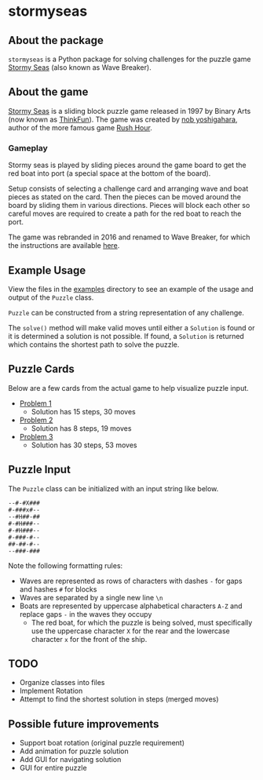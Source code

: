 # stormyseas

## About the package
`stormyseas` is a Python package for solving challenges for the puzzle game [Stormy Seas](http://www.geekyhobbies.com/stormy-seas-seafaring-puzzle-game-review-puzzled/) (also known as Wave Breaker).

## About the game
[Stormy Seas](http://www.geekyhobbies.com/stormy-seas-seafaring-puzzle-game-review-puzzled/) is a sliding block puzzle game released in 1997 by Binary Arts (now known as [ThinkFun](https://en.wikipedia.org/wiki/ThinkFun)). The game was created by [nob yoshigahara](https://en.wikipedia.org/wiki/Nob_Yoshigahara), author of the more famous game [Rush Hour](https://en.wikipedia.org/wiki/Rush_Hour_(puzzle)).

### Gameplay
Stormy seas is played by sliding pieces around the game board to get the red boat into port (a special space at the bottom of the board).

Setup consists of selecting a challenge card and arranging wave and boat pieces as stated on the card. Then the pieces can be moved around the board by sliding them in various directions. Pieces will block each other so careful moves are required to create a path for the red boat to reach the port.

The game was rebranded in 2016 and renamed to Wave Breaker, for which the instructions are available [here](https://www.thinkfun.com/wp-content/uploads/2016/10/ALLWave-6602-Instructions.pdf).

## Example Usage
View the files in the [examples](examples) directory to see an example of the usage and output of the `Puzzle` class.

`Puzzle` can be constructed from a string representation of any challenge.

The `solve()` method will make valid moves until either a `Solution` is found or it is determined a solution is not possible. If found, a `Solution` is returned which contains the shortest path to solve the puzzle.

## Puzzle Cards
Below are a few cards from the actual game to help visualize puzzle input.
* [Problem 1](https://user-images.githubusercontent.com/1920621/80294652-ca4a3280-8738-11ea-9fda-6aa1ea3460f6.jpg)
  * Solution has 15 steps, 30 moves
* [Problem 2](https://user-images.githubusercontent.com/1920621/80294654-cc13f600-8738-11ea-9160-b67fae22b393.jpg)
  * Solution has 8 steps, 19 moves
* [Problem 3](https://user-images.githubusercontent.com/1920621/80294655-ccac8c80-8738-11ea-80eb-d5895066de72.jpg)
  * Solution has 30 steps, 53 moves

## Puzzle Input
The `Puzzle` class can be initialized with an input string like below.
```
--#-#X###
#-###x#--
--#H##-##
#-#H###--
#-#H###--
#-###-#--
##-##-#--
--###-###
```
Note the following formatting rules:
* Waves are represented as rows of characters with dashes `-` for gaps and hashes `#` for blocks
* Waves are separated by a single new line `\n`
* Boats are represented by uppercase alphabetical characters `A-Z` and replace gaps `-` in the waves they occupy
  * The red boat, for which the puzzle is being solved, must specifically use the uppercase character `X` for the rear and the lowercase character `x` for the front of the ship.

## TODO
* Organize classes into files
* Implement Rotation
* Attempt to find the shortest solution in steps (merged moves)

## Possible future improvements
* Support boat rotation (original puzzle requirement)
* Add animation for puzzle solution
* Add GUI for navigating solution
* GUI for entire puzzle

